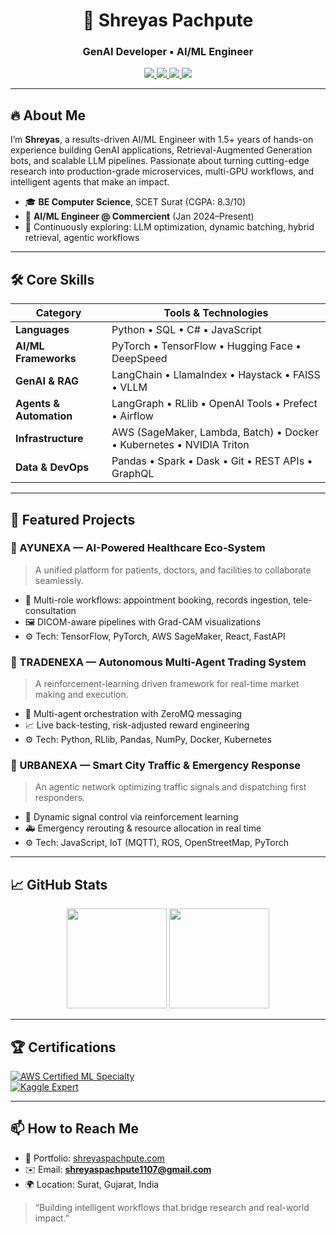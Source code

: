 <h1 align="center">🚀 Shreyas Pachpute</h1>
<h3 align="center">GenAI Developer • AI/ML Engineer</h3>

<p align="center">
  <a href="https://github.com/shreyas-pachpute">
    <img src="https://img.shields.io/badge/GitHub-100000?style=for-the-badge&logo=github&logoColor=white">
  </a>
  <a href="https://linkedin.com/in/shreyas-pachpute-b5882a204">
    <img src="https://img.shields.io/badge/LinkedIn-0077B5?style=for-the-badge&logo=linkedin&logoColor=white">
  </a>
  <a href="https://twitter.com/shreyaspachpute">
    <img src="https://img.shields.io/badge/Twitter-1DA1F2?style=for-the-badge&logo=twitter&logoColor=white">
  </a>
  <a href="mailto:shreyaspachpute1107@gmail.com">
    <img src="https://img.shields.io/badge/Email-­important?style=for-the-badge&logo=gmail&logoColor=white">
  </a>
</p>

---

## 🔥 About Me
I’m **Shreyas**, a results-driven AI/ML Engineer with 1.5+ years of hands-on experience building GenAI applications, Retrieval-Augmented Generation bots, and scalable LLM pipelines. Passionate about turning cutting-edge research into production-grade microservices, multi-GPU workflows, and intelligent agents that make an impact.

- 🎓 **BE Computer Science**, SCET Surat (CGPA: 8.3/10)  
- 💼 **AI/ML Engineer @ Commercient** (Jan 2024–Present)  
- 🌱 Continuously exploring: LLM optimization, dynamic batching, hybrid retrieval, agentic workflows

---

## 🛠️ Core Skills

| Category           | Tools & Technologies                                                  |
| ------------------ | --------------------------------------------------------------------- |
| **Languages**      | Python • SQL • C# • JavaScript                                        |
| **AI/ML Frameworks** | PyTorch • TensorFlow • Hugging Face • DeepSpeed                     |
| **GenAI & RAG**    | LangChain • LlamaIndex • Haystack • FAISS • VLLM                      |
| **Agents & Automation** | LangGraph • RLlib • OpenAI Tools • Prefect • Airflow           |
| **Infrastructure** | AWS (SageMaker, Lambda, Batch) • Docker • Kubernetes • NVIDIA Triton  |
| **Data & DevOps**  | Pandas • Spark • Dask • Git • REST APIs • GraphQL                     |

---

## 🚀 Featured Projects

### 🔹 AYUNEXA — AI-Powered Healthcare Eco-System  
> A unified platform for patients, doctors, and facilities to collaborate seamlessly.  
- 🏥 Multi-role workflows: appointment booking, records ingestion, tele-consultation  
- 🖼️ DICOM-aware pipelines with Grad-CAM visualizations  
- ⚙️ Tech: TensorFlow, PyTorch, AWS SageMaker, React, FastAPI  

### 🔹 TRADENEXA — Autonomous Multi-Agent Trading System  
> A reinforcement-learning driven framework for real-time market making and execution.  
- 🤖 Multi-agent orchestration with ZeroMQ messaging  
- 📈 Live back-testing, risk-adjusted reward engineering  
- ⚙️ Tech: Python, RLlib, Pandas, NumPy, Docker, Kubernetes  

### 🔹 URBANEXA — Smart City Traffic & Emergency Response  
> An agentic network optimizing traffic signals and dispatching first responders.  
- 🚦 Dynamic signal control via reinforcement learning  
- 🚑 Emergency rerouting & resource allocation in real time  
- ⚙️ Tech: JavaScript, IoT (MQTT), ROS, OpenStreetMap, PyTorch  

---

## 📈 GitHub Stats

<p align="center">
  <img src="https://github-readme-stats.vercel.app/api?username=shreyas-pachpute&show_icons=true&theme=vision-friendly-dark&count_private=true" height="160" />
  <img src="https://github-readme-streak-stats.herokuapp.com/?user=shreyas-pachpute&theme=vision-friendly-dark" height="160" />
</p>

---

## 🏆 Certifications

[![AWS Certified ML Specialty](https://img.shields.io/badge/AWS_ML-Certified-FF9900?style=for-the-badge&logo=amazonaws)](https://www.credly.com/badges/...)  
[![Kaggle Expert](https://img.shields.io/badge/Kaggle-Expert-20BEFF?style=for-the-badge&logo=kaggle)](https://www.kaggle.com/shreyaspachpute)

---

## 📫 How to Reach Me

- 🔗 Portfolio: [shreyaspachpute.com](https://shreyaspachpute.com)  
- ✉️ Email: **shreyaspachpute1107@gmail.com**  
- 🌍 Location: Surat, Gujarat, India  

> “Building intelligent workflows that bridge research and real-world impact.”  
